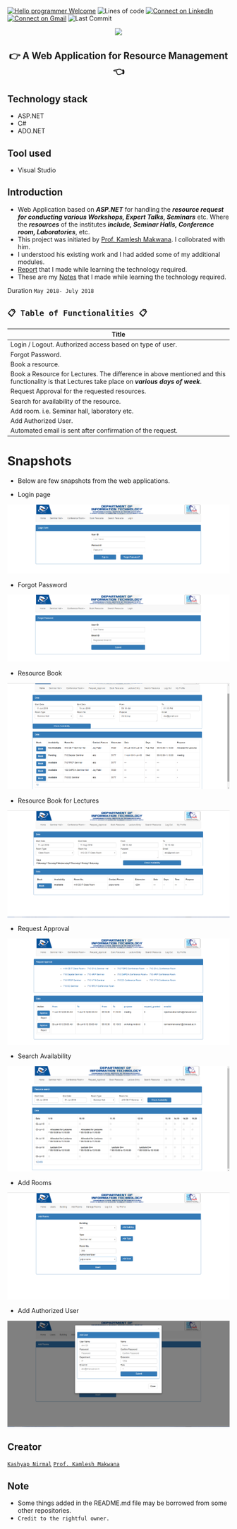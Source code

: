 [![Hello programmer Welcome](https://img.shields.io/badge/Hello,Programmer!-Welcome-orange.svg?style=flat&logo=github)](https://github.com/Kashyap-Nirmal)
![Lines of code](https://img.shields.io/tokei/lines/github/Kashyap-Nirmal/Leetcode-Solutions?style=plastic)
[![Connect on LinkedIn](https://img.shields.io/badge/--linkedin?label=LinkedIn&logo=LinkedIn&style=social)](https://www.linkedin.com/in/kashyap-nirmal/) 
[![Connect on Gmail](https://img.shields.io/badge/--Gmail?label=Gmail&logo=Gmail&style=social)](mailto:kashyapnirmal18@gmail.com)
![Last Commit](https://img.shields.io/github/last-commit/Kashyap-Nirmal/Leetcode-Solutions?style=plastic)

<p align="center">
<img src="https://capsule-render.vercel.app/api?type=rect&color=gradient&height=100&section=header&text=Resource%20Management&fontSize=70&fontAlignY=70" /> 
<h2 align="center">👉 A Web Application for Resource Management 👈</h2>
</p>

## Technology stack
- ASP.NET
- C#
- ADO.NET

## Tool used
- Visual Studio

## Introduction

- Web Application based on ***ASP.NET*** for handling the ***resource request for conducting various Workshops, Expert Talks, Seminars*** etc. Where the ***resources*** of the institutes ***include, Seminar Halls, Conference room, Laboratories***, etc.
- This project was initiated by [Prof. Kamlesh Makwana](https://github.com/kamlesh-it). I collobrated with him. 
- I understood his existing work and I had added some of my additional modules.
- [Report](./Report/Resource%20Management%Report.pdf) that I made while learning the technology required.
- These are my [Notes](https://github.com/Kashyap-Nirmal/Resource-Management/tree/master/Notes) that I made while learning the technology required.

Duration `May 2018- July 2018`

## `📋 Table of Functionalities 📋`

| Title |
|---|
|Login / Logout. Authorized access based on type of user.|
|Forgot Password.|
|Book a resource.|
|Book a Resource for Lectures. The difference in above mentioned and this functionality is that Lectures take place on ***various days of week***.|
|Request Approval for the requested resources.|
|Search for availability of the resource.|
|Add room. i.e. Seminar hall, laboratory etc.|
|Add Authorized User.|
|Automated email is sent after confirmation of the request.|

# Snapshots 

- Below are few snapshots from the web applications. 

- Login page

![Login page](https://github.com/Kashyap-Nirmal/Resource-Management/blob/master/Snap/Login.png)

- Forgot Password

![Forgot Password](https://github.com/Kashyap-Nirmal/Resource-Management/blob/master/Snap/Forgot_Password.png)

- Resource Book

![Resource Book](https://github.com/Kashyap-Nirmal/Resource-Management/blob/master/Snap/Reource_Book.png)

- Resource Book for Lectures

![Resource Book for Lectures](https://github.com/Kashyap-Nirmal/Resource-Management/blob/master/Snap/Resource_Book(lec).png)

- Request Approval

![Request Approval](https://github.com/Kashyap-Nirmal/Resource-Management/blob/master/Snap/RequestApproval.png)

- Search Availability

![Search Availability](https://github.com/Kashyap-Nirmal/Resource-Management/blob/master/Snap/search.png)

- Add Rooms

![Add Rooms](https://github.com/Kashyap-Nirmal/Resource-Management/blob/master/Snap/AddRooms.png)

- Add Authorized User

![Add Authorized User](https://github.com/Kashyap-Nirmal/Resource-Management/blob/master/Snap/Authorised_user(popup).png)

## Creator 
[`Kashyap Nirmal`](https://github.com/Kashyap-Nirmal/)
[`Prof. Kamlesh Makwana`](https://github.com/kamlesh-it)

## Note
- Some things added in the README.md file may be borrowed from some other repositories. 
- `Credit to the rightful owner.`
